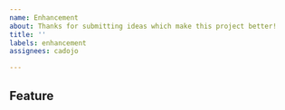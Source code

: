 ```yaml
---
name: Enhancement
about: Thanks for submitting ideas which make this project better!
title: ''
labels: enhancement
assignees: cadojo

---
```


## Feature

<!-- What new behavior would be helpful? -->
